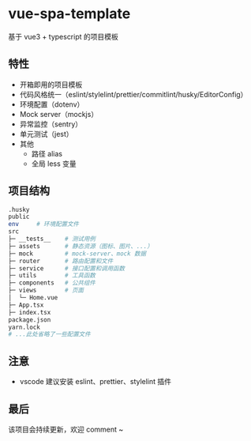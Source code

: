 # vue-spa-template
基于 vue3 + typescript 的项目模板

## 特性

- 开箱即用的项目模板
- 代码风格统一（eslint/stylelint/prettier/commitlint/husky/EditorConfig）
- 环境配置（dotenv）
- Mock server（mockjs）
- 异常监控（sentry）
- 单元测试（jest）
- 其他
  - 路径 alias
  - 全局 less 变量

## 项目结构

```bash
.husky
public
env     # 环境配置文件
src
├─ __tests__    # 测试用例
├─ assets       # 静态资源（图标、图片、...）
├─ mock         # mock-server、mock 数据
├─ router       # 路由配置和文件
├─ service      # 接口配置和调用函数
├─ utils        # 工具函数
├─ components   # 公共组件
├─ views        # 页面
│  └─ Home.vue
├─ App.tsx
├─ index.tsx
package.json
yarn.lock
# ...此处省略了一些配置文件
```

## 注意

- vscode 建议安装 eslint、prettier、stylelint 插件

## 最后

该项目会持续更新，欢迎 comment ~
